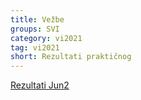 ```yaml
---
title: Vežbe 
groups: SVI
category: vi2021
tag: vi2021
short: Rezultati praktičnog
---
```


[Rezultati Jun2](https://docs.google.com/spreadsheets/d/1YyGYu7DZsXFLU0TJN4OQcWEgOuy1lk1Qdj7tm3Iw6LQ/edit?usp=sharing)
